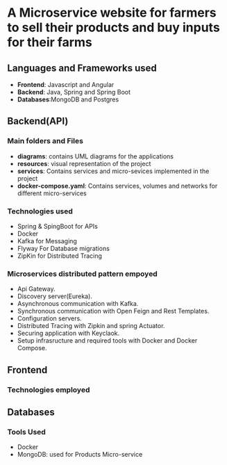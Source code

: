 # A Microservice website for farmers to sell their products and buy inputs for their farms

## Languages and Frameworks used

-  **Frontend**: Javascript and Angular
-  **Backend**: Java, Spring and Spring Boot
- **Databases**:MongoDB and Postgres

## Backend(API)

### Main folders and Files

- **diagrams**: contains UML diagrams for the applications
- **resources**: visual representation of the project
- **services**: Contains services and micro-sevices implemented in the project
- **docker-compose.yaml**: Contains services, volumes and networks for different micro-services

### Technologies used

- Spring & SpingBoot for APIs
- Docker
- Kafka for Messaging
- Flyway For Database migrations
- ZipKin for Distributed Tracing

### Microservices distributed pattern empoyed

- Api Gateway.
- Discovery server(Eureka).
- Asynchronous communication with Kafka.
- Synchronous communication with Open Feign and Rest Templates.
- Configuration servers.
- Distributed Tracing with Zipkin and spring Actuator.
- Securing application with Keyclaok.
- Setup infrasructure and required tools with Docker and Docker Compose.

## Frontend

### Technologies employed

## Databases

### Tools Used

- Docker
- MongoDB: used for Products Micro-service
